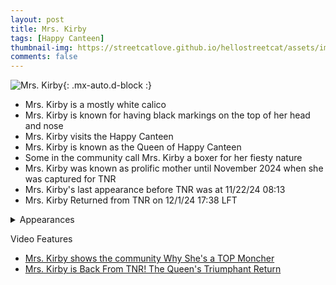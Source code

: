 ```yaml
---
layout: post
title: Mrs. Kirby
tags: [Happy Canteen]
thumbnail-img: https://streetcatlove.github.io/hellostreetcat/assets/img/mrs_kirby.png
comments: false
---
```


![Mrs. Kirby](https://streetcatlove.github.io/hellostreetcat/assets/img/mrs_kirby.png){: .mx-auto.d-block :}

* Mrs. Kirby is a mostly white calico
* Mrs. Kirby is known for having black markings on the top of her head and nose
* Mrs. Kirby visits the Happy Canteen
* Mrs. Kirby is known as the Queen of Happy Canteen
* Some in the community call Mrs. Kirby a boxer for her fiesty nature
* Mrs. Kirby was known as prolific mother until November 2024 when she was captured for TNR
* Mrs. Kirby's last appearance before TNR was at 11/22/24 08:13
* Mrs. Kirby Returned from TNR on 12/1/24 17:38 LFT

<details>
<summary>Appearances</summary>
<ul>
	<li><a href="https://youtu.be/QmjoEQ7wij0?t=34782">3/14/2024 21:12</a></li>
	<li><a href="https://youtu.be/GTlM8umxdA4?t=2321">3/17/2024 0:37</a></li>
	<li><a href="https://youtu.be/iN1IfACl9MI?t=1761">3/20/24 08:55</a></li>
  	<li><a href="https://youtu.be/R6b12Ze2NN8?t=3359">6/28/24 17:02</a></li>
  	<li><a href="https://youtu.be/Z1A4SLImHsU?t=596">6/29/24 12:12</a></li>
	<li><a href="https://youtu.be/cKwvVzxqATk?t=16557">11/22/24 08:13</a></li>
  	<li><a href="https://youtu.be/cKwvVzxqATk?t=16557">12/1/24 17:38</a></li>
</ul>
</details>

Video Features

* [Mrs. Kirby shows the community Why She's a TOP Moncher](https://www.youtube.com/watch?v=ktYVBCQEC9E)
* [Mrs. Kirby is Back From TNR! The Queen's Triumphant Return](https://www.youtube.com/watch?v=oKlB3DAYfSs)

